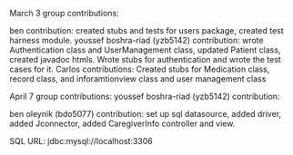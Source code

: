 March 3 group contributions:

ben contribution: created stubs and tests for users package, created test harness module.
youssef boshra-riad (yzb5142) contribution: wrote Authentication class and UserManagement class, updated Patient class, created javadoc htmls. Wrote stubs for authentication and wrote the test cases for it.
Carlos contributions: Created stubs for Medication class, record class, and inforamtionview class and user management class 

April 7 group contributions:
youssef boshra-riad (yzb5142) contribution: 


ben oleynik (bdo5077) contribution: set up sql datasource, added driver, added Jconnector, added CaregiverInfo controller and view.

SQL URL: jdbc:mysql://localhost:3306
